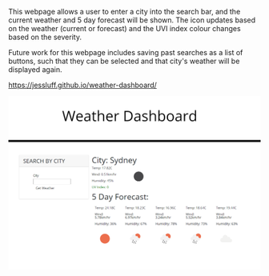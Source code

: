 This webpage allows a user to enter a city into the search bar, and the current weather and 5 day forecast will be shown. The icon updates based on the weather (current or forecast) and the UVI index colour changes based on the severity.

Future work for this webpage includes saving past searches as a list of buttons, such that they can be selected and that city's weather will be displayed again.

https://jessluff.github.io/weather-dashboard/

![Screenshot](/screenshot.png)

